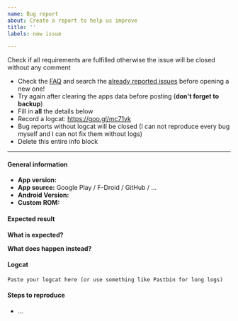 ```yaml
---
name: Bug report
about: Create a report to help us improve
title: ''
labels: new issue

---
```


Check if all requirements are fulfilled otherwise the issue will be closed without any comment

  * Check the [FAQ](https://github.com/andOTP/andOTP/wiki/Frequently-Asked-Questions) and search the [already reported issues](https://github.com/andOTP/andOTP/issues) before opening a new one!
  * Try again after clearing the apps data before posting (**don't forget to backup**)
  * Fill in **all** the details below
  * Record a logcat: https://goo.gl/mc71vk
  * Bug reports without logcat will be closed (I can not reproduce every bug myself and I can not fix them without logs)
  * Delete this entire info block

-----------------------------

#### General information

* **App version:**
* **App source:** Google Play / F-Droid / GitHub / ...
* **Android Version:**
* **Custom ROM:**

#### Expected result
**What is expected?** 

**What does happen instead?**

#### Logcat
```
Paste your logcat here (or use something like Pastbin for long logs)
```

#### Steps to reproduce
 
 * ...
